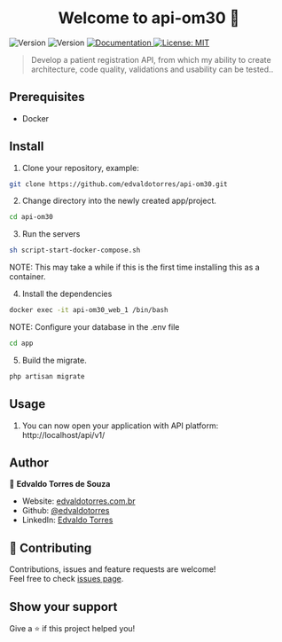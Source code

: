 <h1 align="center">Welcome to api-om30 👋</h1>
<p>
  <img alt="Version" src="https://img.shields.io/badge/php-8.0-blue.svg?cacheSeconds=2592000" />
  <img alt="Version" src="https://img.shields.io/badge/laravel-9.0-red.svg?cacheSeconds=2592000" />
  <a href="https://documenter.getpostman.com/view/13040502/UzBjrney#c3212110-5be6-45bd-b000-95c6538746ca" target="_blank">
    <img alt="Documentation" src="https://img.shields.io/badge/documentation-yes-brightgreen.svg" />
  </a>
  <a href="#" target="_blank">
    <img alt="License: MIT" src="https://img.shields.io/badge/License-MIT-yellow.svg" />
  </a>
</p>

> Develop a patient registration API, from which my ability to create architecture, code quality, validations and usability can be tested..

## Prerequisites

* Docker

## Install

1. Clone your repository, example:

```sh
git clone https://github.com/edvaldotorres/api-om30.git
```
2. Change directory into the newly created app/project.

```sh
cd api-om30
```
3. Run the servers

```sh
sh script-start-docker-compose.sh
```
NOTE: This may take a while if this is the first time installing this as a container.

4. Install the dependencies

```sh
docker exec -it api-om30_web_1 /bin/bash
```

NOTE: Configure your database in the .env file

```sh
cd app
```

5. Build the migrate.

```sh
php artisan migrate
```
## Usage

1. You can now open your application with API platform: http://localhost/api/v1/

## Author

👤 **Edvaldo Torres de Souza**

* Website: [edvaldotorres.com.br](https://edvaldotorres.com.br/)
* Github: [@edvaldotorres](https://github.com/edvaldotorres)
* LinkedIn: [Edvaldo Torres](https://www.linkedin.com/in/edvaldo-torres-189894150/)

## 🤝 Contributing

Contributions, issues and feature requests are welcome!<br />Feel free to check [issues page](https://github.com/edvaldotorres/api-om30/issues). 

## Show your support

Give a ⭐️ if this project helped you!